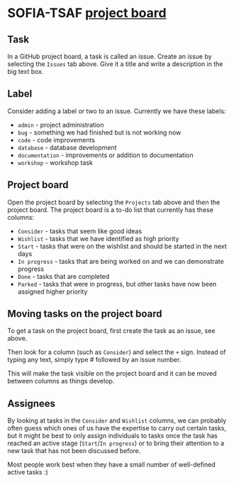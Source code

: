 # SOFIA-TSAF [project board](projects/1)

## Task

In a GitHub project board, a task is called an issue. Create an issue by
selecting the `Issues` tab above. Give it a title and write a description in the
big text box.

## Label

Consider adding a label or two to an issue. Currently we have these labels:
* `admin` - project administration
* `bug` - something we had finished but is not working now
* `code` - code improvements
* `database` - database development
* `documentation` - improvements or addition to documentation
* `workshop` - workshop task

## Project board

Open the project board by selecting the `Projects` tab above and then the
project board. The project board is a to-do list that currently has these
columns:

* `Consider` - tasks that seem like good ideas
* `Wishlist` - tasks that we have identified as high priority
* `Start` - tasks that were on the wishlist and should be started in the next
  days
* `In progress` - tasks that are being worked on and we can demonstrate progress
* `Done` - tasks that are completed
* `Parked` - tasks that were in progress, but other tasks have now been assigned
  higher priority

## Moving tasks on the project board

To get a task on the project board, first create the task as an issue, see
above.

Then look for a column (such as `Consider`) and select the `+` sign. Instead of
typing any text, simply type # followed by an issue number.

This will make the task visible on the project board and it can be moved between
columns as things develop.

## Assignees

By looking at tasks in the `Consider` and `Wishlist` columns, we can probably
often guess which ones of us have the expertise to carry out certain tasks, but
it might be best to only assign individuals to tasks once the task has reached
an active stage (`Start`/`In progress`) or to bring their attention to a new
task that has not been discussed before.

Most people work best when they have a small number of well-defined active tasks
:)
